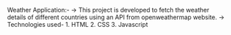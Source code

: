 Weather Application:-
-> This project is developed to fetch the weather details of different countries using an API from openweathermap website.
-> Technologies used-  1. HTML
                       2. CSS
                       3. Javascript
